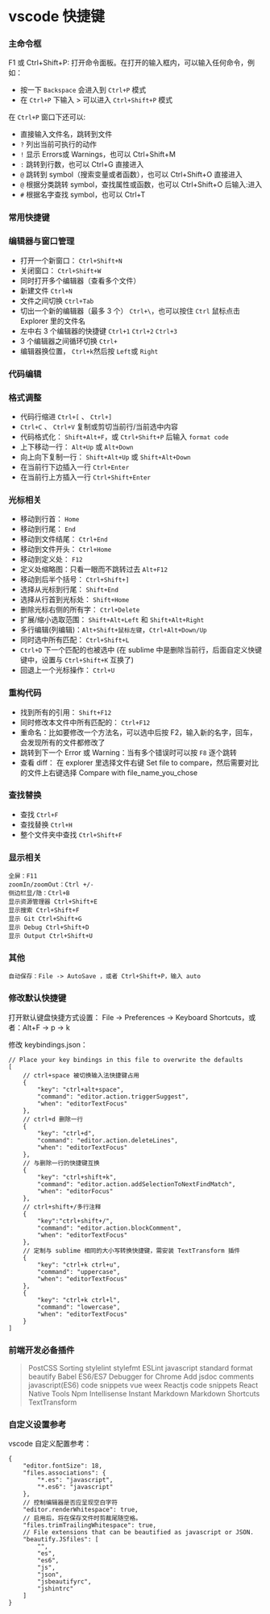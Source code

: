 # vscode 快捷键

### 主命令框

F1 或 Ctrl+Shift+P: 打开命令面板。在打开的输入框内，可以输入任何命令，例如：

+ 按一下 `Backspace` 会进入到 `Ctrl+P` 模式
+ 在 `Ctrl+P` 下输入 > 可以进入 `Ctrl+Shift+P` 模式

在 `Ctrl+P` 窗口下还可以:

+ 直接输入文件名，跳转到文件
+ `?` 列出当前可执行的动作
+ `!` 显示 Errors或 Warnings，也可以 Ctrl+Shift+M
+ `:` 跳转到行数，也可以 Ctrl+G 直接进入
+ `@` 跳转到 symbol（搜索变量或者函数），也可以 Ctrl+Shift+O 直接进入
+ `@` 根据分类跳转 symbol，查找属性或函数，也可以 Ctrl+Shift+O 后输入:进入
+ `#` 根据名字查找 symbol，也可以 Ctrl+T

### 常用快捷键
### 编辑器与窗口管理

+ 打开一个新窗口： `Ctrl+Shift+N`
+ 关闭窗口： `Ctrl+Shift+W`
+ 同时打开多个编辑器（查看多个文件）
+ 新建文件 `Ctrl+N`
+ 文件之间切换 `Ctrl+Tab`
+ 切出一个新的编辑器（最多 3 个） `Ctrl+\`，也可以按住 `Ctrl` 鼠标点击 Explorer 里的文件名
+ 左中右 3 个编辑器的快捷键 `Ctrl+1` `Ctrl+2` `Ctrl+3`
+ 3 个编辑器之间循环切换 `Ctrl+`
+ 编辑器换位置， `Ctrl+k`然后按 `Left`或 `Right`

### 代码编辑
### 格式调整

+ 代码行缩进 `Ctrl+[` 、 `Ctrl+]`
+ `Ctrl+C` 、 `Ctrl+V` 复制或剪切当前行/当前选中内容
+ 代码格式化： `Shift+Alt+F`，或 `Ctrl+Shift+P` 后输入 `format code`
+ 上下移动一行： `Alt+Up` 或 `Alt+Down`
+ 向上向下复制一行： `Shift+Alt+Up` 或 `Shift+Alt+Down`
+ 在当前行下边插入一行 `Ctrl+Enter`
+ 在当前行上方插入一行 `Ctrl+Shift+Enter`

### 光标相关

+ 移动到行首： `Home`
+ 移动到行尾： `End`
+ 移动到文件结尾： `Ctrl+End`
+ 移动到文件开头： `Ctrl+Home`
+ 移动到定义处： `F12`
+ 定义处缩略图：只看一眼而不跳转过去 `Alt+F12`
+ 移动到后半个括号： `Ctrl+Shift+]`
+ 选择从光标到行尾： `Shift+End`
+ 选择从行首到光标处： `Shift+Home`
+ 删除光标右侧的所有字： `Ctrl+Delete`
+ 扩展/缩小选取范围： `Shift+Alt+Left` 和 `Shift+Alt+Right`
+ 多行编辑(列编辑)：`Alt+Shift+鼠标左键`，`Ctrl+Alt+Down/Up`
+ 同时选中所有匹配： `Ctrl+Shift+L`
+ `Ctrl+D` 下一个匹配的也被选中 (在 sublime 中是删除当前行，后面自定义快键键中，设置与 `Ctrl+Shift+K` 互换了)
+ 回退上一个光标操作： `Ctrl+U`

### 重构代码

+ 找到所有的引用： `Shift+F12`
+ 同时修改本文件中所有匹配的： `Ctrl+F12`
+ 重命名：比如要修改一个方法名，可以选中后按 F2，输入新的名字，回车，会发现所有的文件都修改了
+ 跳转到下一个 Error 或 Warning：当有多个错误时可以按 `F8` 逐个跳转
+ 查看 diff： 在 explorer 里选择文件右键 Set file to compare，然后需要对比的文件上右键选择 Compare with file_name_you_chose

### 查找替换

+ 查找 `Ctrl+F`
+ 查找替换 `Ctrl+H`
+ 整个文件夹中查找 `Ctrl+Shift+F`

### 显示相关

    全屏：F11
    zoomIn/zoomOut：Ctrl +/-
    侧边栏显/隐：Ctrl+B
    显示资源管理器 Ctrl+Shift+E
    显示搜索 Ctrl+Shift+F
    显示 Git Ctrl+Shift+G
    显示 Debug Ctrl+Shift+D
    显示 Output Ctrl+Shift+U

### 其他

    自动保存：File -> AutoSave ，或者 Ctrl+Shift+P，输入 auto

### 修改默认快捷键

打开默认键盘快捷方式设置：
File -> Preferences -> Keyboard Shortcuts，或者：Alt+F -> p -> k

修改 keybindings.json：
```
// Place your key bindings in this file to overwrite the defaults
[
    // ctrl+space 被切换输入法快捷键占用
    {
        "key": "ctrl+alt+space",
        "command": "editor.action.triggerSuggest",
        "when": "editorTextFocus"
    },
    // ctrl+d 删除一行
    {
        "key": "ctrl+d",
        "command": "editor.action.deleteLines",
        "when": "editorTextFocus"
    },
    // 与删除一行的快捷键互换
    {
        "key": "ctrl+shift+k",
        "command": "editor.action.addSelectionToNextFindMatch",
        "when": "editorFocus"
    },
    // ctrl+shift+/多行注释
    {
        "key":"ctrl+shift+/",
        "command": "editor.action.blockComment",
        "when": "editorTextFocus"
    },
    // 定制与 sublime 相同的大小写转换快捷键，需安装 TextTransform 插件
    {
        "key": "ctrl+k ctrl+u",
        "command": "uppercase",
        "when": "editorTextFocus"
    },
    {
        "key": "ctrl+k ctrl+l",
        "command": "lowercase",
        "when": "editorTextFocus"
    }
]
```

### 前端开发必备插件

> PostCSS Sorting
> stylelint
> stylefmt
> ESLint
> javascript standard format
> beautify
> Babel ES6/ES7
> Debugger for Chrome
> Add jsdoc comments
> javascript(ES6) code snippets
> vue
> weex
> Reactjs code snippets
> React Native Tools
> Npm Intellisense
> Instant Markdown
> Markdown Shortcuts
> TextTransform

### 自定义设置参考

vscode 自定义配置参考：
```
{
    "editor.fontSize": 18,
    "files.associations": {
        "*.es": "javascript",
        "*.es6": "javascript"
    },
    // 控制编辑器是否应呈现空白字符
    "editor.renderWhitespace": true,
    // 启用后，将在保存文件时剪裁尾随空格。
    "files.trimTrailingWhitespace": true,
    // File extensions that can be beautified as javascript or JSON.
    "beautify.JSfiles": [
        "",
        "es",
        "es6",
        "js",
        "json",
        "jsbeautifyrc",
        "jshintrc"
    ]
}
```
